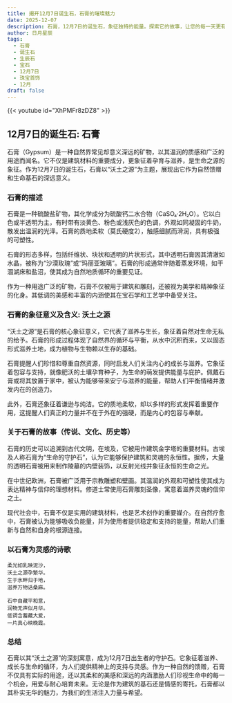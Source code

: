 ```yaml
---
title: 揭开12月7日诞生石，石膏的璀璨魅力
date: 2025-12-07
description: 石膏，12月7日的诞生石，象征独特的能量。探索它的故事，让您的每一天更有意义。
author: 日月星辰
tags:
  - 石膏
  - 诞生石
  - 生辰石
  - 宝石
  - 12月7日
  - 珠宝首饰
  - 12月
draft: false
---
```


{{< youtube id="XhPMFr8zDZ8" >}}

## 12月7日的诞生石: 石膏

石膏（Gypsum）是一种自然界常见却意义深远的矿物，以其温润的质感和广泛的用途而闻名。它不仅是建筑材料的重要成分，更象征着孕育与滋养，是生命之源的象征。作为12月7日的诞生石，石膏以“沃土之源”为主题，展现出它作为自然馈赠和生命基石的深远意义。

### 石膏的描述

石膏是一种硫酸盐矿物，其化学成分为硫酸钙二水合物（CaSO₄·2H₂O）。它以白色或半透明为主，有时带有淡黄色、粉色或浅灰色的色调，外观如同凝固的牛奶，散发出温润的光泽。石膏的质地柔软（莫氏硬度2），触感细腻而滑润，具有极强的可塑性。

石膏的形态多样，包括纤维状、块状和透明的片状形式，其中透明石膏因其清澈如水晶，被称为“沙漠玫瑰”或“玛丽亚玻璃”。石膏的形成通常伴随着蒸发环境，如干涸湖床和盐沼，使其成为自然地质循环的重要见证。

作为一种用途广泛的矿物，石膏不仅被用于建筑和雕刻，还被视为美学和精神象征的化身。其低调的美感和丰富的内涵使其在宝石学和工艺学中备受关注。

### 石膏的象征意义及含义: 沃土之源

“沃土之源”是石膏的核心象征意义，它代表了滋养与生长，象征着自然对生命无私的给予。石膏的形成过程体现了自然界的循环与平衡，从水中沉积而来，又以固态形式滋养土地，成为植物与生物赖以生存的基础。

石膏提醒人们珍惜和尊重自然资源，同时启发人们关注内心的成长与滋养。它象征着包容与支持，就像肥沃的土壤孕育种子，为生命的萌发提供能量与庇护。佩戴石膏或将其放置于家中，被认为能够带来安宁与滋养的能量，帮助人们平衡情绪并激发内在的创造力。

此外，石膏还象征着谦逊与纯洁。它的质地柔软，却以多样的形式发挥着重要作用，这提醒人们真正的力量并不在于外在的强硬，而是内心的包容与奉献。

### 关于石膏的故事（传说、文化、历史等）

石膏的历史可以追溯到古代文明，在埃及，它被用作建筑金字塔的重要材料。古埃及人称石膏为“生命的守护石”，认为它能够保护建筑和灵魂的永恒性。据传，大量的透明石膏被用来制作陵墓的内壁装饰，以反射光线并象征永恒的生命之光。

在中世纪欧洲，石膏被广泛用于宗教雕塑和壁画。其温润的外观和可塑性使其成为表达精神与信仰的理想材料。修道士常使用石膏雕刻圣像，寓意着滋养灵魂的信仰之土。

现代社会中，石膏不仅是实用的建筑材料，也是艺术创作的重要媒介。在自然疗愈中，石膏被认为能够吸收负能量，并为使用者提供稳定和支持的能量，帮助人们重新与自然和自身的根源连接。

### 以石膏为灵感的诗歌

```
柔光如乳映泥沙，  
沃土之源孕繁华。  
生于水畔归于地，  
滋养万物话桑麻。  

石中自藏平和意，  
润物无声似月华。  
低调含蓄藏大爱，  
一片真心映晚霞。
```

### 总结

石膏以其“沃土之源”的深刻寓意，成为12月7日出生者的守护石。它象征着滋养、成长与生命的循环，为人们提供精神上的支持与灵感。作为一种自然的馈赠，石膏不仅具有实际的用途，还以其柔和的美感和深远的内涵激励人们珍视生命中的每一个机会，用爱与耐心培育未来。无论是作为建筑的基石还是情感的寄托，石膏都以其朴实无华的魅力，为我们的生活注入力量与希望。